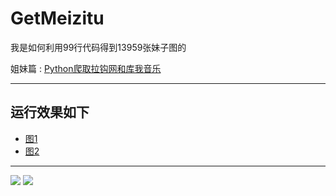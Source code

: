# GetMeizitu
我是如何利用99行代码得到13959张妹子图的

姐妹篇 : [Python爬取拉钩网和库我音乐](https://github.com/DevTTL/lagou) 

--------------------------------------------------

## 运行效果如下 
* [图1](http://oxupz8wcy.bkt.clouddn.com/fdsfdsafewreafdsfasfdasfdsafdsfdsaf)
* [图2](http://oxupz8wcy.bkt.clouddn.com/4234rfewfawr234138jm32c0984m098r0h) 

--------------------------

![](http://oxupz8wcy.bkt.clouddn.com/fdsfdsafewreafdsfasfdasfdsafdsfdsaf)
![](http://oxupz8wcy.bkt.clouddn.com/4234rfewfawr234138jm32c0984m098r0h)
